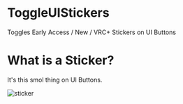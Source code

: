 # ToggleUIStickers
Toggles Early Access / New / VRC+ Stickers on UI Buttons

# What is a Sticker?
It's this smol thing on UI Buttons.

![sticker](https://cdn.discordapp.com/attachments/826459638383640617/856950186756407326/22-06-2021--19-34-05.png)
